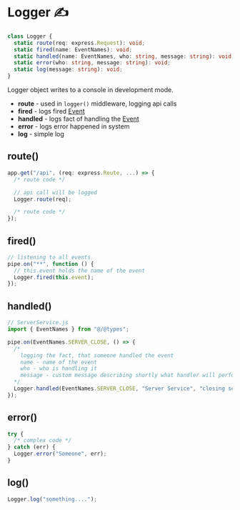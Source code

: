 # Logger ✍️

```ts
class Logger {
  static route(req: express.Request): void;
  static fired(name: EventNames): void;
  static handled(name: EventNames, who: string, message: string): void;
  static error(who: string, message: string): void;
  static log(message: string): void;
}
```

Logger object writes to a console in development mode.

- **route** - used in `logger()` middleware, logging api calls
- **fired** - logs fired [Event](../04_Pipe/index.md)
- **handled** - logs fact of handling the [Event](../04_Pipe/index.md)
- **error** - logs error happened in system
- **log** - simple log

## route()

```ts
app.get("/api", (req: express.Route, ...) => {
  /* route code */

  // api call will be logged
  Logger.route(req);

  /* route code */
});
```

## fired()

```ts
// listening to all events
pipe.on("**", function () {
  // this.event holds the name of the event
  Logger.fired(this.event);
});
```

## handled()

```ts
// ServerService.js
import { EventNames } from "@/@types";

pipe.on(EventNames.SERVER_CLOSE, () => {
  /* 
    logging the fact, that someone handled the event
    name - name of the event
    who - who is handling it
    message - custom message describing shortly what handler will perform
  */
  Logger.handled(EventNames.SERVER_CLOSE, "Server Service", "closing server");
});
```

## error()

```ts
try {
  /* complex code */
} catch (err) {
  Logger.error("Someone", err);
}
```

## log()

```ts
Logger.log("something....");
```

